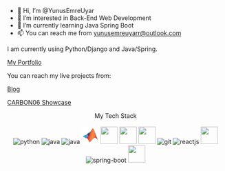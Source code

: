 
- 👋 Hi, I’m @YunusEmreUyar
- 👀 I’m interested in Back-End Web Development
- 🌱 I’m currently learning Java Spring Boot
- 📫 You can reach me from yunusemreuyarr@outlook.com 

I am currently using Python/Django and Java/Spring.

[My Portfolio](https://yunusemreuyar.github.io)

You can reach my live projects from:

[Blog](https://pencereblog.pythonanywhere.com)

[CARBON06 Showcase](https://carbon06.pythonanywhere.com)



<p align="center">
    My Tech Stack
    <br/><br/>
    <img src="https://www.vectorlogo.zone/logos/python/python-icon.svg" alt="python" width="40" height="40"/> 
    <img src="https://www.vectorlogo.zone/logos/java/java-icon.svg" alt="java" width="40" height="40"/>
    <img src="https://upload.wikimedia.org/wikipedia/commons/archive/3/35/20190417225046%21The_C_Programming_Language_logo.svg" alt="java" width="40" height="40"/>
    <img src= "https://raw.githubusercontent.com/vscode-icons/vscode-icons/48eaf5a418fe5d8d29d3c2ef5c5d2a0241127de1/icons/file_type_matlab.svg" width="40" height="40" />
    <img src= "https://www.vectorlogo.zone/logos/w3_html5/w3_html5-icon.svg" width="40" height="40" />
    <img src= "https://www.vectorlogo.zone/logos/w3_css/w3_css-icon.svg" width="40" height="40" />
    <img src= "https://www.vectorlogo.zone/logos/javascript/javascript-icon.svg" width="40" height="40" />
    <img src="https://www.vectorlogo.zone/logos/git-scm/git-scm-icon.svg" alt="git" width="40" height="40"/> 
    <img src="https://www.vectorlogo.zone/logos/reactjs/reactjs-icon.svg" alt="reactjs" width="40" height="40"/> 
    <img src="https://www.vectorlogo.zone/logos/djangoproject/djangoproject-icon.svg" width="40" height="40" />
    <img src="https://www.vectorlogo.zone/logos/springio/springio-icon.svg" alt="spring-boot" width="40" height="40"/> 
    <img src= "https://www.vectorlogo.zone/logos/mysql/mysql-icon.svg" width="40" height="40" />
    
</p>


<!---
YunusEmreUyar/YunusEmreUyar is a ✨ special ✨ repository because its `README.md` (this file) appears on your GitHub profile.
You can click the Preview link to take a look at your changes.
--->
